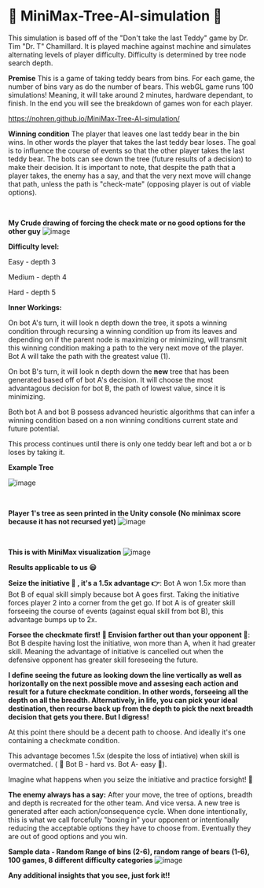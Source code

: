 # :evergreen_tree: MiniMax-Tree-AI-simulation :robot:
This simulation is based off of the "Don't take the last Teddy" game by Dr. Tim "Dr. T" Chamillard.  It is played machine against machine and simulates alternating levels of player difficulty.  Difficulty is determined by tree node search depth.

**Premise**
This is a game of taking teddy bears from bins.  For each game, the number of bins vary as do the number of bears.  This webGL game runs 100 simulations! Meaning, it will take around 2 minutes, hardware dependant, to finish.  In the end you will see the breakdown of games won for each player.

https://nohren.github.io/MiniMax-Tree-AI-simulation/

**Winning condition**
The player that leaves one last teddy bear in the bin wins.  In other words the player that takes the last teddy bear loses.  The goal is to influence the course of events so that the other player takes the last teddy bear.  The bots can see down the tree (future results of a decision) to make their decision.  It is important to note, that despite the path that a player takes, the enemy has a say, and that the very next move will change that path, unless the path is "check-mate" (opposing player is out of viable options).

<p>&nbsp;</p>

**My Crude drawing of forcing the check mate or no good options for the other guy**
![image](https://drive.google.com/uc?export=view&id=1g8EQ5cubcqwOBaRYJs4h8uaUj6msO1DI)

**Difficulty level:**
 
 Easy - depth 3 
 
 Medium - depth 4 
 
 Hard - depth 5

**Inner Workings:**

On bot A's turn, it will look n depth down the tree, it spots a winning condition through recursing a winning condition up from its leaves and depending on if the parent node is maximizing or minimizing, will transmit this winning condition making a path to the very next move of the player.  Bot A will take the path with the greatest value (1).

On bot B's turn, it will look n depth down the **new** tree that has been generated based off of bot A's decision.  It will choose the most advantagous decision for bot B, the path of lowest value, since it is minimizing.

Both bot A and bot B possess advanced heuristic algorithms that can infer a winning condition based on a non winning conditions current state and future potential.

This process continues until there is only one teddy bear left and bot a or b loses by taking it.

**Example Tree**

![image](https://drive.google.com/uc?export=view&id=1TmYRmUjQyiRQUbEfTMYjeanQE0k1RhO5)

<p>&nbsp;</p>

**Player 1's tree as seen printed in the Unity console (No minimax score because it has not recursed yet)**
![image](https://drive.google.com/uc?export=view&id=1MukVgZ-4hZ0awSCrFkiOw6OVIGLXYBFj)

<p>&nbsp;</p>

**This is with MiniMax visualization**
![image](https://drive.google.com/uc?export=view&id=1ClKM6nRTqeKxNnG0Jk3NiNLcaJEmr8vO)




**Results applicable to us :smiley:**


**Seize the initiative :runner: , it's a 1.5x advantage :point_right:**: Bot A won 1.5x more than Bot B of equal skill simply because bot A goes first.  Taking the initiative forces player 2 into a corner from the get go.  If bot A is of greater skill forseeing the course of events (against equal skill from bot B), this advantage bumps up to 2x.


**Forsee the checkmate first! :raising_hand: Envision farther out than your opponent :see_no_evil:**: Bot B despite having lost the initiative, won more than A, when it had greater skill.  Meaning the advantage of initiative is cancelled out when the defensive opponent has greater skill foreseeing the future.

**I define seeing the future as looking down the line vertically as well as horizontally on the next possible move and assesing each action and result for a future checkmate condition. In other words, forseeing all the depth on all the breadth.  Alternatively, in life, you can pick your ideal destination, then recurse back up from the depth to pick the next breadth decision that gets you there. But I digress!**

At this point there should be a decent path to choose. And ideally it's one containing a checkmate condition. 

This advantage becomes 1.5x (despite the loss of intiative) when skill is overmatched. ( :robot: Bot B - hard vs. Bot A- easy :see_no_evil:).  

Imagine what happens when you seize the initiative and practice forsight! :metal:

**The enemy always has a say:** After your move, the tree of options, breadth and depth is recreated for the other team. And vice versa. A new tree is generated after each action/consequence cycle.  When done intentionally, this is what we call forcefully "boxing in" your opponent or intentionally reducing the acceptable options they have to choose from. Eventually they are out of good options and you win.

**Sample data - Random Range of bins (2-6), random range of bears (1-6), 100 games, 8 different difficulty categories**
![image](https://drive.google.com/uc?export=view&id=1yb47WSTStES85KPqYH2O5dN5fWrn9fgr)


**Any additional insights that you see, just fork it!!**
